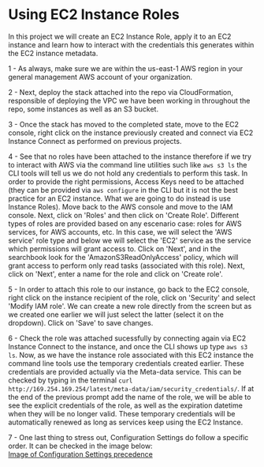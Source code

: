 # Using EC2 Instance Roles 
In this project we will create an EC2 Instance Role, apply it to an EC2 instance and learn how to interact with the credentials this generates within the EC2 instance metadata. <br/>

1 - As always, make sure we are within the us-east-1 AWS region in your general management AWS account of your organization. <br/>

2 - Next, deploy the stack attached into the repo via CloudFormation, responsible of deploying the VPC we have been working in throughout the repo, some instances as well as an S3 bucket. <br/>

3 - Once the stack has moved to the completed state, move to the EC2 console, right click on the instance previously created and connect via EC2 Instance Connect as performed on previous projects. <br/>

4 - See that no roles have been attached to the instance therefore if we try to interact with AWS via the command line utilities such like ```aws s3 ls``` the CLI tools will tell us we do not hold any credentials to perform this task. In order to provide the right permissions, Access Keys need to be attached (they can be provided via ```aws configure``` in the CLI but it is not the best practice for an EC2 instance. What we are going to do instead is use Instance Roles). Move back to the AWS console and move to the IAM console. Next, click on 'Roles' and then click on 'Create Role'. Different types of roles are provided based on any escenario case: roles for AWS services, for AWS accounts, etc. In this case, we will select the 'AWS service' role type and below we will select the 'EC2' service as the service which permissions will grant access to. Click on 'Next', and in the searchbook look for the 'AmazonS3ReadOnlyAccess' policy, which will grant access to perform only read tasks (associated with this role). Next, click on 'Next', enter a name for the role and click on 'Create role'. <br/>

5 - In order to attach this role to our instance, go back to the EC2 console, right click on the instance recipient of the role, click on 'Security' and select 'Modify IAM role'. We can create a new role directly from the screen but as we created one earlier we will just select the latter (select it on the dropdown). Click on 'Save' to save changes. <br/>

6 - Check the role was attached sucessfully by connecting again via EC2 Instance Connect to the instance, and once the CLI shows up type ```aws s3 ls```. Now, as we have the instance role associated with this EC2 instance the command line tools use the temporary credentials created earlier. These credentials are provided actually via the Meta-data service. This can be checked by typing in the terminal ```curl http://169.254.169.254/latest/meta-data/iam/security_credentials/```. If at the end of the previous prompt add the name of the role, we will be able to see the explicit credentials of the role, as well as the expiration datetime when they will be no longer valid. These temporary credentials will be automatically renewed as long as services keep using the EC2 Instance. <br/>

7 - One last thing to stress out, Configuration Settings do follow a specific order. It can be checked in the image below: <br/>
[Image of Configuration Settings precedence](image.PNG)
